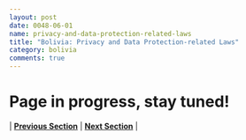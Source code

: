 ```yaml
---
layout: post
date: 0048-06-01
name: privacy-and-data-protection-related-laws
title: "Bolivia: Privacy and Data Protection-related Laws"
category: bolivia
comments: true
---
```


# Page in progress, stay tuned!


| **[Previous Section](https://neo-project.github.io/global-blockchain-compliance-hub//bolivia/bolivia-securities-related-laws.html)** | **[Next Section](https://neo-project.github.io/global-blockchain-compliance-hub//bolivia/bolivia-final-liability.html)** |
